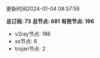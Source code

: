 更新时间2024-01-04 08:57:59

**总订阅: 73**
**总节点: 681**
**有效节点: 196**
- v2ray节点: 186
- ss节点: 8
- trojan节点: 2
